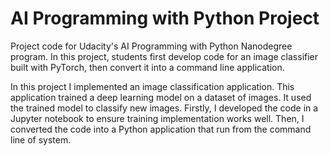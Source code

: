 # AI Programming with Python Project

Project code for Udacity's AI Programming with Python Nanodegree program. In this project, students first develop code for an image classifier built with PyTorch, then convert it into a command line application.

In this project I implemented an image classification application. This application trained a deep learning model on a dataset of images. It used the trained model to classify new images. Firstly, I developed the code in a Jupyter notebook to ensure training implementation works well. Then, I converted the code into a Python application that run from the command line of system.
